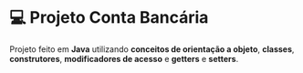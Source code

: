 # 💻 Projeto Conta Bancária

Projeto feito em <strong>Java</strong> utilizando <strong>conceitos de orientação a objeto</strong>, <strong>classes</strong>, <strong>construtores</strong>, 
<strong>modificadores de acesso</strong> e <strong>getters</strong> e <strong>setters</strong>.

